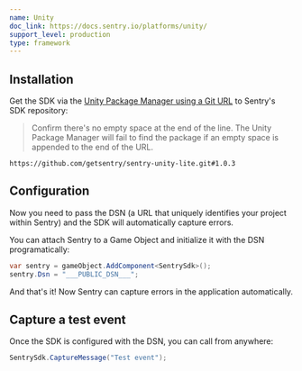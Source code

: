 ```yaml
---
name: Unity
doc_link: https://docs.sentry.io/platforms/unity/
support_level: production
type: framework
---
```


## Installation

Get the SDK via the [Unity Package Manager using a Git URL](https://docs.unity3d.com/Manual/upm-ui-giturl.html) to Sentry's SDK repository:

> Confirm there's no empty space at the end of the line. The Unity Package Manager will fail to find the package if an empty space is appended to the end of the URL.

```
https://github.com/getsentry/sentry-unity-lite.git#1.0.3
```

## Configuration

Now you need to pass the DSN (a URL that uniquely identifies your project within Sentry) and the SDK will automatically capture errors.

You can attach Sentry to a Game Object and initialize it with the DSN programatically:

```csharp
var sentry = gameObject.AddComponent<SentrySdk>();
sentry.Dsn = "___PUBLIC_DSN___";
```

And that's it! Now Sentry can capture errors in the application automatically.

## Capture a test event

Once the SDK is configured with the DSN, you can call from anywhere:

```csharp
SentrySdk.CaptureMessage("Test event");
```
